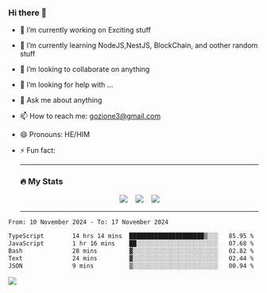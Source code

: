 ### Hi there 👋

<!--
**charlieScript/charlieScript** is a ✨ _special_ ✨ repository because its `README.md` (this file) appears on your GitHub profile.

Here are some ideas to get you started: -->

- 🔭 I’m currently working on Exciting stuff
- 🌱 I’m currently learning NodeJS,NestJS, BlockChain, and oother random stuff
- 👯 I’m looking to collaborate on anything
- 🤔 I’m looking for help with ...
- 💬 Ask me about anything
- 📫 How to reach me: gozione3@gmail.com
- 😄 Pronouns: HE/HIM
- ⚡ Fun fact:


  ---

  ### :fire: My Stats

  <div id="stats" align="center">
  <img src="http://github-readme-streak-stats.herokuapp.com?user=charlieScript&theme=dark&date_format=M%20j%5B%2C%20Y%5D" />&nbsp;&nbsp;&nbsp;
  <img src="https://github-readme-stats.vercel.app/api/top-langs/?username=charlieScript&layout=compact&theme=vision-friendly-dark"/>&nbsp;&nbsp;&nbsp;
  <img src="https://github-readme-stats.vercel.app/api?username=charlieScript&show_icons=true&theme=radical"/>
  </div>

  ---



<!--START_SECTION:waka-->

```txt
From: 10 November 2024 - To: 17 November 2024

TypeScript        14 hrs 14 mins  █████████████████████▒░░░   85.95 %
JavaScript        1 hr 16 mins    ██░░░░░░░░░░░░░░░░░░░░░░░   07.68 %
Bash              28 mins         ▓░░░░░░░░░░░░░░░░░░░░░░░░   02.82 %
Text              24 mins         ▓░░░░░░░░░░░░░░░░░░░░░░░░   02.44 %
JSON              9 mins          ▒░░░░░░░░░░░░░░░░░░░░░░░░   00.94 %
```

<!--END_SECTION:waka-->
![](https://komarev.com/ghpvc/?username=charlieScript)
